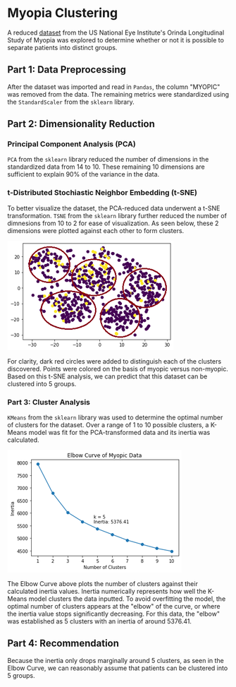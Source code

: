 # Myopia Clustering

A reduced [dataset](Resources/myopia.csv) from the US National Eye Institute's Orinda Longitudinal Study of Myopia was explored to determine whether or not it is possible to separate patients into distinct groups. 

## Part 1: Data Preprocessing
After the dataset was imported and read in `Pandas`, the column "MYOPIC" was removed from the data. The remaining metrics were standardized using the `StandardScaler` from the `sklearn` library.

## Part 2: Dimensionality Reduction
### Principal Component Analysis (PCA)
`PCA` from the `sklearn` library reduced the number of dimensions in the standardized data from 14 to 10. These remaining 10 dimensions are sufficient to explain 90% of the variance in the data.

### t-Distributed Stochiastic Neighbor Embedding (t-SNE)
To better visualize the dataset, the PCA-reduced data underwent a t-SNE transformation. `TSNE` from the `sklearn` library further reduced the number of dimnesions from 10 to 2 for ease of visualization. As seen below, these 2 dimensions were plotted against each other to form clusters. 

![t-sne.png](Images/t-sne.png)

For clarity, dark red circles were added to distinguish each of the clusters discovered. Points were colored on the basis of myopic versus non-myopic. Based on this t-SNE analysis, we can predict that this dataset can be clustered into 5 groups.

### Part 3: Cluster Analysis
`KMeans` from the `sklearn` library was used to determine the optimal number of clusters for the dataset. Over a range of 1 to 10 possible clusters, a K-Means model was fit for the PCA-transformed data and its inertia was calculated. 

![elbow.png](Images/elbow.png)

The Elbow Curve above plots the number of clusters against their calculated inertia values. Inertia numerically represents how well the K-Means model clusters the data inputted. To avoid overfitting the model, the optimal number of clusters appears at the "elbow" of the curve, or where the inertia value stops significantly decreasing. For this data, the "elbow" was established as 5 clusters with an inertia of around 5376.41. 

## Part 4: Recommendation
Because the inertia only drops marginally around 5 clusters, as seen in the Elbow Curve, we can reasonably assume that patients can be clustered into 5 groups. 